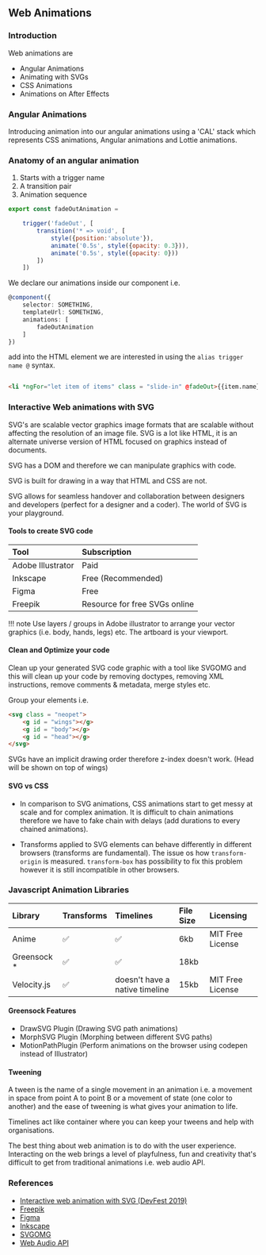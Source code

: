 ## Web Animations

### Introduction

Web animations are

- Angular Animations
- Animating with SVGs
- CSS Animations
- Animations on After Effects


### Angular Animations

Introducing animation into our angular animations using a 'CAL' stack which represents CSS animations, Angular animations and Lottie animations.

### Anatomy of an angular animation

1. Starts with a trigger name 
2. A transition pair
3. Animation sequence

``` javascript
export const fadeOutAnimation = 

    trigger('fadeOut', [
        transition('* => void', [
            style({position:'absolute'}),
            animate('0.5s', style({opacity: 0.3})),
            animate('0.5s', style({opacity: 0}))
        ])
    ])
```

We declare our animations inside our component i.e.

``` ts
@component({
    selector: SOMETHING,
    templateUrl: SOMETHING,
    animations: [
        fadeOutAnimation
    ]
})
```

add into the HTML element we are interested in using the ``alias trigger name @`` syntax. 

``` html

<li *ngFor="let item of items" class = "slide-in" @fadeOut>{{item.name}}</li>

```




### Interactive Web animations with SVG

SVG's are scalable vector graphics image formats that are scalable without affecting the resolution of an image file. SVG is a lot like HTML, it is an alternate universe version of HTML focused on graphics instead of documents.

SVG has a DOM and therefore we can manipulate graphics with code. 

SVG is built for drawing in a way that HTML and CSS are not. 

SVG allows for seamless handover and collaboration between designers and developers (perfect for a designer and a coder). The world of SVG is your playground. 

#### Tools to create SVG code

| Tool | Subscription |
|:------ | :------ |
| Adobe Illustrator | Paid |
| Inkscape | Free (Recommended) |
| Figma | Free |
| Freepik | Resource for free SVGs online |

!!! note 
        Use layers / groups in Adobe illustrator to arrange your vector graphics (i.e. body, hands, legs) etc. 
        The artboard is your viewport.

#### Clean and Optimize your code

Clean up your generated SVG code graphic with a tool like SVGOMG and this will clean up your code by removing doctypes, removing XML instructions, remove comments & metadata, merge styles etc. 

Group your elements i.e. 

``` html
<svg class = "neopet">
    <g id = "wings"></g>
    <g id = "body"></g>
    <g id = "head"></g>
</svg>
```

SVGs have an implicit drawing order therefore z-index doesn't work. (Head will be shown on top of wings)

#### SVG vs CSS

- In comparison to SVG animations, CSS animations start to get messy at scale and for complex animation. It is difficult to chain animations therefore we have to fake chain with delays (add durations to every chained animations). 

- Transforms applied to SVG elements can behave differently in different browsers (transforms are fundamental). The issue os how ``transform-origin`` is measured. ``transform-box`` has possibility to fix this problem however it is still incompatible in other browsers. 

### Javascript Animation Libraries

| Library | Transforms | Timelines | File Size | Licensing | 
|:------ | :------ | :------ | :------ | :------ |
| Anime | ✅ | ✅ | 6kb | MIT Free License |
| Greensock * | ✅ | ✅ | 18kb| | Freemium + Paid |
| Velocity.js | ✅ | doesn't have a native timeline| 15kb| MIT Free License |

#### Greensock Features

- DrawSVG Plugin (Drawing SVG path animations)
- MorphSVG Plugin (Morphing between different SVG paths)
- MotionPathPlugin (Perform animations on the browser using codepen instead of Illustrator)

#### Tweening

A tween is the name of a single movement in an animation i.e. a movement in space from point A to point B or a movement of state (one color to another) and the ease of tweening is what gives your animation to life. 

Timelines act like container where you can keep your tweens and help with organisations. 

The best thing about web animation is to do with the user experience. Interacting on the web brings a level of playfulness, fun and creativity that's difficult to get from traditional animations i.e. web audio API. 



### References
- [Interactive web animation with SVG (DevFest 2019)](https://www.youtube.com/watch?v=ZKrjsux7C38&t=1523s&ab_channel=GoogleDeveloperGroups)
- [Freepik](https://www.freepik.com/)
- [Figma](https://www.figma.com/)
- [Inkscape](https://inkscape.org/)
- [SVGOMG](https://jakearchibald.github.io/svgomg/)
- [Web Audio API](https://developer.mozilla.org/en-US/docs/Web/API/Web_Audio_API)
